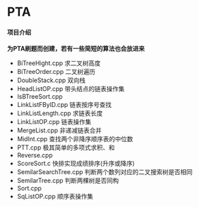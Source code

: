 # PTA

#### 项目介绍

**为PTA刷题而创建，若有一些简短的算法也会放进来**

- BiTreeHight.cpp  求二叉树高度
- BiTreeOrder.cpp   二叉树遍历
- DoubleStack.cpp  双向栈
- HeadListOP.cpp   带头结点的链表操作集
- IsBTreeSort.cpp  
- LinkListFByID.cpp 链表按序号查找
- LinkListLength.cpp  求链表长度
- LinkListOP.cpp 链表操作集
- MergeList.cpp  非递减链表合并
- MidInt.cpp 查找两个非降序顺序表的中位数
- PTT.cpp  极其简单的多项式求积、和
- Reverse.cpp  
- ScoreSort.c  快排实现成绩排序(升序或降序)
- SemilarSearchTree.cpp  判断两个数列对应的二叉搜索树是否相同
- SemilarTree.cpp  判断两棵树是否同构
- Sort.cpp  
- SqListOP.cpp   顺序表操作集
